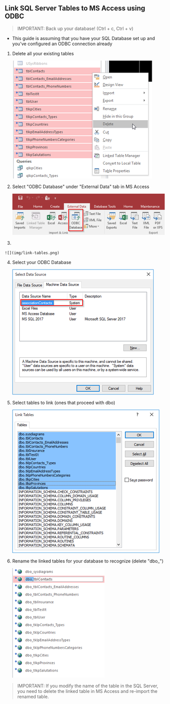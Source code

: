 ## Link SQL Server Tables to MS Access using ODBC

> IMPORTANT: Back up your database! (Ctrl + c, Ctrl + v)

- This guide is assuming that you have your SQL Database set up and you've configured an ODBC connection already


1. Delete all your existing tables 

    ![](img/delete-tables.png)

2. Select "ODBC Database" under "External Data" tab in MS Access

    ![](img/odbc-db.png)

3. 

    ![](img/link-tables.png)

4. Select your ODBC Database

    ![](img/select-odbc-db.png)

5. Select tables to link (ones that proceed with dbo)

    ![](img/import-tables.png)

6. Rename the linked tables for your database to recognize (delete "dbo_")

    ![](img/rename-dbo.png)

> IMPORTANT: If you modify the name of the table in the SQL Server, you need to delete the linked table in MS Access and re-import the renamed table. 